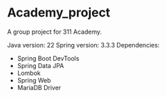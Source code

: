 # Academy_project
A group project for 311 Academy.

Java version: 22
Spring version: 3.3.3
Dependencies:
  - Spring Boot DevTools
  - Spring Data JPA
  - Lombok
  - Spring Web
  - MariaDB Driver
